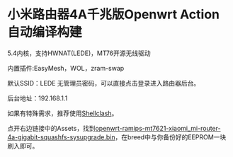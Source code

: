 # 小米路由器4A千兆版Openwrt Action自动编译构建

5.4内核，支持HWNAT(LEDE)，MT76开源无线驱动

内置插件:EasyMesh，WOL，zram-swap

默认SSID：LEDE  无管理员密码，可以直接点击登录进入路由器后台。

后台地址：192.168.1.1

如果有特殊需求，推荐使用[Shellclash](https://github.com/juewuy/ShellClash/blob/master/README_CN.md)。

点开右边链接中的Assets，找到[openwrt-ramips-mt7621-xiaomi_mi-router-4a-gigabit-squashfs-sysupgrade.bin](https://github.com/lxc368/MI4A-G_Openwrt/releases)，在breed中与你备份好的EEPROM一块刷入即可。
